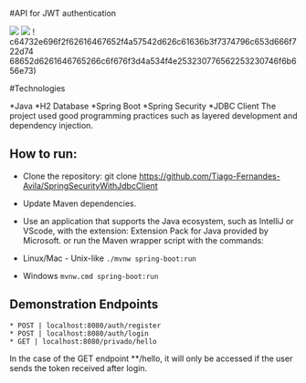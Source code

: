 
#API for JWT authentication

![](https://img.shields.io/badge/Java-ED8B00?style=for-the-badge&logo=openjdk&logoColor=white) ![](https://img.shields.io/badge/SpringBoot-6DB33F?style=flat-square&logo=Spring&logoColor=white) ! c64732e696f2f62616467652f4a57542d626c61636b3f7374796c653d666f722d74 68652d6261646765266c6f676f3d4a534f4e253230776562253230746f6b656e73)

#Technologies

*Java
*H2 Database
*Spring Boot
*Spring Security
*JDBC Client
The project used good programming practices such as layered development and dependency injection.

## How to run:

* Clone the repository: git clone https://github.com/Tiago-Fernandes-Avila/SpringSecurityWithJdbcClient
* Update Maven dependencies.
* Use an application that supports the Java ecosystem, such as IntelliJ or VScode, with the extension: Extension Pack for Java provided by Microsoft.
or run the Maven wrapper script with the commands:

* Linux/Mac - Unix-like
```./mvnw spring-boot:run ```

* Windows
```mvnw.cmd spring-boot:run ```

## Demonstration Endpoints
```
* POST | localhost:8080/auth/register
* POST | localhost:8080/auth/login
* GET | localhost:8080/privado/hello
 ```

In the case of the GET endpoint **/hello, it will only be accessed if the user sends the token received after login.